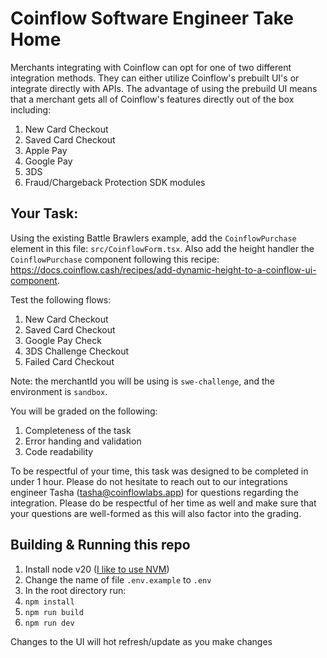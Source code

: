 # Coinflow Software Engineer Take Home

Merchants integrating with Coinflow can opt for one of two different integration methods. They can either utilize 
Coinflow's prebuilt UI's or integrate directly with APIs. The advantage of using the prebuild UI means that a 
merchant gets all of Coinflow's features directly out of the box including: 
1. New Card Checkout
2. Saved Card Checkout
3. Apple Pay
4. Google Pay
5. 3DS
6. Fraud/Chargeback Protection SDK modules

## Your Task:

Using the existing Battle Brawlers example, add the `CoinflowPurchase` element in this file: `src/CoinflowForm.tsx`. Also add the height handler the `CoinflowPurchase` component following this recipe: https://docs.coinflow.cash/recipes/add-dynamic-height-to-a-coinflow-ui-component.

Test the following flows:
1. New Card Checkout
2. Saved Card Checkout
3. Google Pay Check
4. 3DS Challenge Checkout
5. Failed Card Checkout

Note: the merchantId you will be using is `swe-challenge`, and the environment is `sandbox`.

You will be graded on the following: 
1. Completeness of the task
2. Error handing and validation
3. Code readability

To be respectful of your time, this task was designed to be completed in under 1 hour. Please do not hesitate to reach
out to our integrations engineer Tasha (tasha@coinflowlabs.app) for questions regarding the integration. Please do be
respectful of her time as well and make sure that your questions are well-formed as this will also factor into the grading.

## Building & Running this repo

1. Install node v20 ([I like to use NVM](https://www.freecodecamp.org/news/node-version-manager-nvm-install-guide/))
2. Change the name of file `.env.example` to `.env`
3. In the root directory run: 
4. `npm install`
5. `npm run build`
6. `npm run dev`

Changes to the UI will hot refresh/update as you make changes
